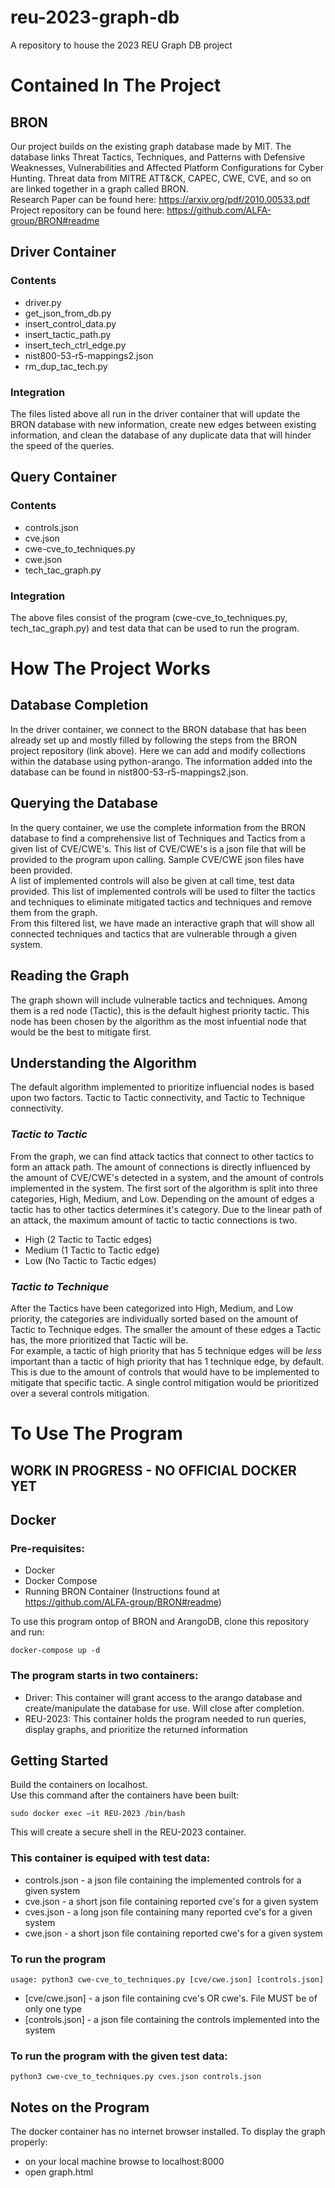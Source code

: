 # reu-2023-graph-db
A repository to house the 2023 REU Graph DB project

# Contained In The Project 
## BRON
Our project builds on the existing graph database made by MIT. The database links Threat Tactics, Techniques, and Patterns with Defensive Weaknesses, Vulnerabilities and Affected Platform Configurations for Cyber Hunting. Threat data from MITRE ATT&CK, CAPEC, CWE, CVE, and so on are linked together in a graph called BRON.\
Research Paper can be found here: https://arxiv.org/pdf/2010.00533.pdf \
Project repository can be found here: https://github.com/ALFA-group/BRON#readme

## Driver Container
### Contents
- driver.py
- get_json_from_db.py
- insert_control_data.py
- insert_tactic_path.py
- insert_tech_ctrl_edge.py
- nist800-53-r5-mappings2.json
- rm_dup_tac_tech.py
### Integration
The files listed above all run in the driver container that will update the BRON database with new information, create new edges between existing information, and clean the database of any duplicate data that will hinder the speed of the queries.

## Query Container
### Contents
- controls.json
- cve.json
- cwe-cve_to_techniques.py
- cwe.json
- tech_tac_graph.py
### Integration
The above files consist of the program (cwe-cve_to_techniques.py, tech_tac_graph.py) and test data that can be used to run the program.

# How The Project Works
## Database Completion
In the driver container, we connect to the BRON database that has been already set up and mostly filled by following the steps from the BRON project repository (link above). Here we can add and modify collections within the database using python-arango. The information added into the database can be found in nist800-53-r5-mappings2.json.

## Querying the Database
In the query container, we use the complete information from the BRON database to find a comprehensive list of Techniques and Tactics from a given list of CVE/CWE's. This list of CVE/CWE's is a json file that will be provided to the program upon calling. Sample CVE/CWE json files have been provided.\
A list of implemented controls will also be given at call time, test data provided. This list of implemented controls will be used to filter the tactics and techniques to eliminate mitigated tactics and techniques and remove them from the graph.\
From this filtered list, we have made an interactive graph that will show all connected techniques and tactics that are vulnerable through a given system.

## Reading the Graph
The graph shown will include vulnerable tactics and techniques. Among them is a red node (Tactic), this is the default highest priority tactic. This node has been chosen by the algorithm as the most infuential node that would be the best to mitigate first.

## Understanding the Algorithm
The default algorithm implemented to prioritize influencial nodes is based upon two factors. Tactic to Tactic connectivity, and Tactic to Technique connectivity. 
### ***Tactic to Tactic***
From the graph, we can find attack tactics that connect to other tactics to form an attack path. The amount of connections is directly influenced by the amount of CVE/CWE's detected in a system, and the amount of controls implemented in the system. The first sort of the algorithm is split into three categories, High, Medium, and Low. Depending on the amount of edges a tactic has to other tactics determines it's category. Due to the linear path of an attack, the maximum amount of tactic to tactic connections is two. 
- High (2 Tactic to Tactic edges)
- Medium (1 Tactic to Tactic edge)
- Low (No Tactic to Tactic edges)
### ***Tactic to Technique***
After the Tactics have been categorized into High, Medium, and Low priority, the categories are individually sorted based on the amount of Tactic to Technique edges. The smaller the amount of these edges a Tactic has, the more prioritized that Tactic will be. \
For example, a tactic of high priority that has 5 technique edges will be *less* important than a tactic of high priority that has 1 technique edge, by default. This is due to the amount of controls that would have to be implemented to mitigate that specific tactic. A single control mitigation would be prioritized over a several controls mitigation.

# To Use The Program
## WORK IN PROGRESS - NO OFFICIAL DOCKER YET
## Docker
### Pre-requisites:
- Docker
- Docker Compose
- Running BRON Container (Instructions found at https://github.com/ALFA-group/BRON#readme)

To use this program ontop of BRON and ArangoDB, clone this repository and run:

    docker-compose up -d 

### The program starts in two containers:
- Driver: This container will grant access to the arango database and create/manipulate the database for use. Will close after completion.
- REU-2023: This container holds the program needed to run queries, display graphs, and prioritize the returned information

## Getting Started
Build the containers on localhost.\
Use this command after the containers have been built: 
    
    sudo docker exec –it REU-2023 /bin/bash
This will create a secure shell in the REU-2023 container.

### This container is equiped with test data:
- controls.json - a json file containing the implemented controls for a given system
- cve.json - a short json file containing reported cve's for a given system
- cves.json - a long json file containing many reported cve's for a given system
- cwe.json - a short json file containing reported cwe's for a given system

### To run the program

    usage: python3 cwe-cve_to_techniques.py [cve/cwe.json] [controls.json]
- [cve/cwe.json] - a json file containing cve's OR cwe's. File MUST be of only one type
- [controls.json] - a json file containing the controls implemented into the system

### To run the program with the given test data: 

    python3 cwe-cve_to_techniques.py cves.json controls.json

## Notes on the Program
The docker container has no internet browser installed.
To display the graph properly:
- on your local machine browse to localhost:8000 
- open graph.html

